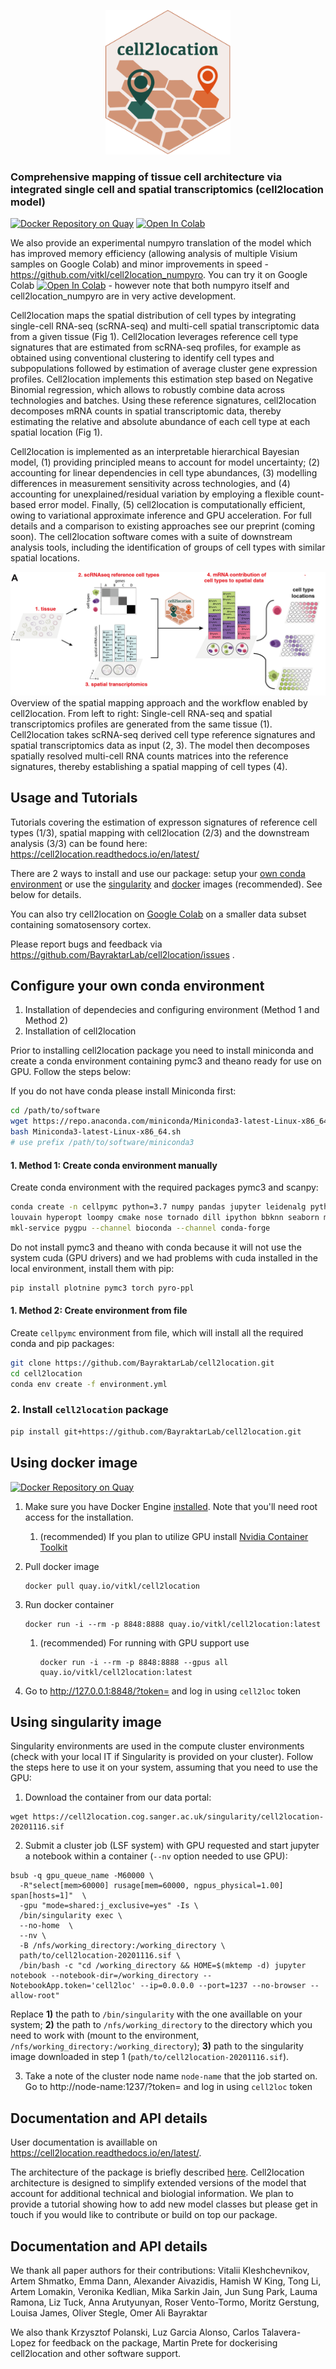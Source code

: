 <p align="center">
   <img src="https://github.com/BayraktarLab/cell2location/blob/master/docs/logo.svg" width="200">
</p>

### Comprehensive mapping of tissue cell architecture via integrated single cell and spatial transcriptomics (cell2location model)

[![Docker Repository on Quay](https://quay.io/repository/vitkl/cell2location/status "Docker Repository on Quay")](https://quay.io/repository/vitkl/cell2location)
[![Open In Colab](https://colab.research.google.com/assets/colab-badge.svg)](https://colab.research.google.com/github/vitkl/cell2location_numpyro/blob/main/docs/notebooks/cell2location_short_demo_colab.ipynb)

We also provide an experimental numpyro translation of the model which has improved memory efficiency (allowing analysis of multiple Visium samples on Google Colab) and minor improvements in speed - https://github.com/vitkl/cell2location_numpyro. You can try it on Google Colab [![Open In Colab](https://colab.research.google.com/assets/colab-badge.svg)](https://colab.research.google.com/github/vitkl/cell2location_numpyro/blob/main/docs/notebooks/cell2location_short_demo_colab.ipynb) - however note that both numpyro itself and cell2location_numpyro are in very active development.

Cell2location maps the spatial distribution of cell types by integrating single-cell RNA-seq (scRNA-seq) and multi-cell spatial transcriptomic data from a given tissue (Fig 1). Cell2location leverages reference cell type signatures that are estimated from scRNA-seq profiles, for example as obtained using conventional clustering to identify cell types and subpopulations followed by estimation of average cluster gene expression profiles. Cell2location implements this estimation step based on Negative Binomial regression, which allows to robustly combine data across technologies and batches. Using these reference signatures, cell2location decomposes mRNA counts in spatial transcriptomic data, thereby estimating the relative and absolute abundance of each cell type at each spatial location (Fig 1). 

Cell2location is implemented as an interpretable hierarchical Bayesian model, (1) providing principled means to account for model uncertainty; (2) accounting for linear dependencies in cell type abundances, (3) modelling differences in measurement sensitivity across technologies, and (4) accounting for unexplained/residual variation by employing a flexible count-based error model. Finally, (5) cell2location is computationally efficient, owing to variational approximate inference and GPU acceleration. For full details and a comparison to existing approaches see our preprint (coming soon). The cell2location software comes with a suite of downstream analysis tools, including the identification of groups of cell types with similar spatial locations.


![Fig1](docs/images/Fig1_v2.png)   
Overview of the spatial mapping approach and the workflow enabled by cell2location. From left to right: Single-cell RNA-seq and spatial transcriptomics profiles are generated from the same tissue (1). Cell2location takes scRNA-seq derived cell type reference signatures and spatial transcriptomics data as input (2, 3). The model then decomposes spatially resolved multi-cell RNA counts matrices into the reference signatures, thereby establishing a spatial mapping of cell types (4).    

## Usage and Tutorials

Tutorials covering the estimation of expresson signatures of reference cell types (1/3), spatial mapping with cell2location (2/3) and the downstream analysis (3/3) can be found here: https://cell2location.readthedocs.io/en/latest/

There are 2 ways to install and use our package: setup your [own conda environment](https://github.com/BayraktarLab/cell2location#installation-of-dependecies-and-configuring-environment) or use the [singularity](https://github.com/BayraktarLab/cell2location#using-singularity-image) and [docker](https://github.com/BayraktarLab/cell2location#using-docker-image) images (recommended). See below for details.

You can also try cell2location on [Google Colab](https://colab.research.google.com/github/vitkl/cell2location_numpyro/blob/main/docs/notebooks/cell2location_short_demo_colab.ipynb) on a smaller data subset containing somatosensory cortex.

Please report bugs and feedback via https://github.com/BayraktarLab/cell2location/issues .

## Configure your own conda environment

1. Installation of dependecies and configuring environment (Method 1 and Method 2)
2. Installation of cell2location

Prior to installing cell2location package you need to install miniconda and create a conda environment containing pymc3 and theano ready for use on GPU. Follow the steps below:

If you do not have conda please install Miniconda first:

```bash
cd /path/to/software
wget https://repo.anaconda.com/miniconda/Miniconda3-latest-Linux-x86_64.sh
bash Miniconda3-latest-Linux-x86_64.sh
# use prefix /path/to/software/miniconda3
```

#### 1. Method 1: Create conda environment manually

Create conda environment with the required packages pymc3 and scanpy:

```bash
conda create -n cellpymc python=3.7 numpy pandas jupyter leidenalg python-igraph scanpy \
louvain hyperopt loompy cmake nose tornado dill ipython bbknn seaborn matplotlib request \
mkl-service pygpu --channel bioconda --channel conda-forge
```

Do not install pymc3 and theano with conda because it will not use the system cuda (GPU drivers) and we had problems with cuda installed in the local environment, install them with pip:

```bash
pip install plotnine pymc3 torch pyro-ppl
```

#### 1. Method 2: Create environment from file

Create `cellpymc` environment from file, which will install all the required conda and pip packages:

```bash
git clone https://github.com/BayraktarLab/cell2location.git
cd cell2location
conda env create -f environment.yml
```

### 2. Install `cell2location` package

```bash
pip install git+https://github.com/BayraktarLab/cell2location.git
```

## Using docker image

[![Docker Repository on Quay](https://quay.io/repository/vitkl/cell2location/status "Docker Repository on Quay")](https://quay.io/repository/vitkl/cell2location)

1. Make sure you have Docker Engine [installed](https://docs.docker.com/engine/install/). Note that you'll need root access for the installation.
   1. (recommended) If you plan to utilize GPU install [Nvidia Container Toolkit](https://docs.nvidia.com/datacenter/cloud-native/container-toolkit/install-guide.html#docker)
2. Pull docker image

       docker pull quay.io/vitkl/cell2location

3. Run docker container

       docker run -i --rm -p 8848:8888 quay.io/vitkl/cell2location:latest

   1. (recommended) For running with GPU support use
   
          docker run -i --rm -p 8848:8888 --gpus all quay.io/vitkl/cell2location:latest
   
4. Go to http://127.0.0.1:8848/?token= and log in using `cell2loc` token


## Using singularity image

Singularity environments are used in the compute cluster environments (check with your local IT if Singularity is provided on your cluster). Follow the steps here to use it on your system, assuming that you need to use the GPU:

1. Download the container from our data portal:

```
wget https://cell2location.cog.sanger.ac.uk/singularity/cell2location-20201116.sif
```

2. Submit a cluster job (LSF system) with GPU requested and start jupyter a notebook within a container (`--nv` option needed to use GPU):

```
bsub -q gpu_queue_name -M60000 \
  -R"select[mem>60000] rusage[mem=60000, ngpus_physical=1.00] span[hosts=1]"  \
  -gpu "mode=shared:j_exclusive=yes" -Is \
  /bin/singularity exec \
  --no-home  \
  --nv \
  -B /nfs/working_directory:/working_directory \
  path/to/cell2location-20201116.sif \
  /bin/bash -c "cd /working_directory && HOME=$(mktemp -d) jupyter notebook --notebook-dir=/working_directory --NotebookApp.token='cell2loc' --ip=0.0.0.0 --port=1237 --no-browser --allow-root"
```
Replace **1)** the path to `/bin/singularity` with the one availlable on your system; **2)** the path to `/nfs/working_directory` to the directory which you need to work with (mount to the environment, `/nfs/working_directory:/working_directory`); **3)** path to the singularity image downloaded in step 1 (`path/to/cell2location-20201116.sif`).

3. Take a note of the cluster node name `node-name` that the job started on. Go to http://node-name:1237/?token= and log in using `cell2loc` token

## Documentation and API details

User documentation is availlable on https://cell2location.readthedocs.io/en/latest/. 

The architecture of the package is briefly described [here](https://github.com/BayraktarLab/cell2location/blob/master/cell2location/models/README.md). Cell2location architecture is designed to simplify extended versions of the model that account for additional technical and biologial information. We plan to provide a tutorial showing how to add new model classes but please get in touch if you would like to contribute or build on top our package.

## Documentation and API details

We thank all paper authors for their contributions:
Vitalii Kleshchevnikov, Artem Shmatko, Emma Dann, Alexander Aivazidis, Hamish W King, Tong Li, Artem Lomakin, Veronika Kedlian, Mika Sarkin Jain, Jun Sung Park, Lauma Ramona, Liz Tuck, Anna Arutyunyan, Roser Vento-Tormo, Moritz Gerstung, Louisa James, Oliver Stegle, Omer Ali Bayraktar

We also thank Krzysztof Polanski, Luz Garcia Alonso, Carlos Talavera-Lopez for feedback on the package, Martin Prete for dockerising cell2location and other software support.
